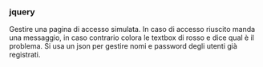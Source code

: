 ### jquery
Gestire una pagina di accesso simulata. In caso di accesso riuscito manda una messaggio, in caso contrario
colora le textbox di rosso e dice qual è il problema.
Si usa un json per gestire nomi e password degli utenti già registrati.

